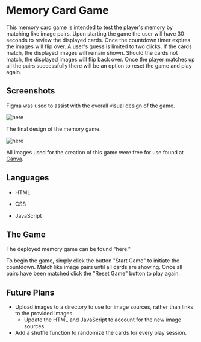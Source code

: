 # Memory Card Game

This memory card game is intended to test the player's memory by matching like image pairs. Upon starting the game the user will have 30 seconds to review the displayed cards. Once the countdown timer expires the images will flip over. A user's guess is limited to two clicks. If the cards match, the displayed images will remain shown. Should the cards not match, the displayed images will flip back over. Once the player matches up all the pairs successfully there will be an option to reset the game and play again.

## Screenshots

Figma was used to assist with the overall visual design of the game.

![here](https://i.imgur.com/7m3NPUH.png)

The final design of the memory game.

![here](https://i.imgur.com/EEwzfit.png)

All images used for the creation of this game were free for use found at [Canva](https://www.canva.com/).

## Languages

- HTML

- CSS

- JavaScript

## The Game

The deployed memory game can be found "here."

To begin the game, simply click the button "Start Game" to initiate the countdown.
Match like image pairs until all cards are showing.
Once all pairs have been matched click the "Reset Game" button to play again.

## Future Plans

- Upload images to a directory to use for image sources, rather than links to the provided images.
  - Update the HTML and JavaScript to account for the new image sources.
- Add a shuffle function to randomize the cards for every play session.
